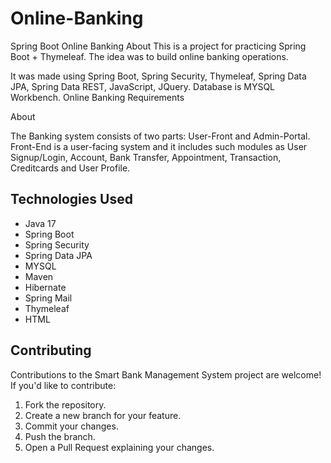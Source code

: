 # Online-Banking
Spring Boot Online Banking 
About
This is a project for practicing Spring Boot + Thymeleaf. The idea was to build online banking operations.

It was made using Spring Boot, Spring Security, Thymeleaf, Spring Data JPA, Spring Data REST, JavaScript, JQuery. Database is MYSQL Workbench.
Online Banking Requirements

About

The Banking system consists of two parts: User-Front and Admin-Portal. Front-End is a user-facing system and it includes such modules as User Signup/Login, Account, Bank Transfer, Appointment, Transaction, Creditcards and User Profile.


## Technologies Used
- Java 17
- Spring Boot
- Spring Security
- Spring Data JPA
- MYSQL
- Maven 
- Hibernate
- Spring Mail
- Thymeleaf
- HTML  


## Contributing
Contributions to the Smart Bank Management System project are welcome! If you'd like to contribute:
1. Fork the repository.
2. Create a new branch for your feature.
3. Commit your changes.
4. Push the branch.
5. Open a Pull Request explaining your changes.
